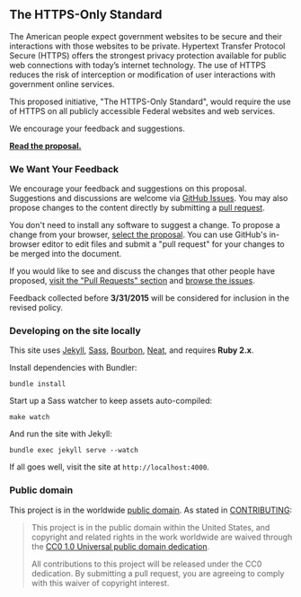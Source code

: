 ## The HTTPS-Only Standard

The American people expect government websites to be secure and their interactions with those websites to be private. Hypertext Transfer Protocol Secure (HTTPS) offers the strongest privacy protection available for public web connections with today’s internet technology. The use of HTTPS reduces the risk of interception or modification of user interactions with government online services.

This proposed initiative, "The HTTPS-Only Standard", would require the use of HTTPS on all publicly accessible Federal websites and web services.

We encourage your feedback and suggestions.

**[Read the proposal.](https://https.cio.gov)**

### We Want Your Feedback

We encourage your feedback and suggestions on this proposal. Suggestions and discussions are welcome via [GitHub Issues](https://github.com/gsa/https/issues). You may also propose changes to the content directly by submitting a [pull request](https://help.github.com/articles/creating-a-pull-request "More Information on Submitting Pull Requests").

You don't need to install any software to suggest a change. To propose a change from your browser, [select the proposal](https://github.com/GSA/https/blob/master/pages/index.md "Link to the HTTPS proposal"). You can use GitHub's in-browser editor to edit files and submit a "pull request" for your changes to be merged into the document.

If you would like to see and discuss the changes that other people have proposed, [visit the "Pull Requests" section](https://github.com/gsa/https/pulls "Link to the Pull Requests Section of GitHub") and [browse the issues](https://github.com/gsa/https/issues "Link to the Issues Section of GitHub").

Feedback collected before **3/31/2015** will be considered for inclusion in the revised policy.

### Developing on the site locally

This site uses [Jekyll](http://jekyllrb.com), [Sass](http://sass-lang.com), [Bourbon](http://bourbon.io), [Neat](http://neat.bourbon.io), and requires **Ruby 2.x**.

Install dependencies with Bundler:

```
bundle install
```

Start up a Sass watcher to keep assets auto-compiled:

```
make watch
```

And run the site with Jekyll:

```
bundle exec jekyll serve --watch
```

If all goes well, visit the site at `http://localhost:4000`.

### Public domain

This project is in the worldwide [public domain](LICENSE.md). As stated in [CONTRIBUTING](CONTRIBUTING.md):

> This project is in the public domain within the United States, and copyright and related rights in the work worldwide are waived through the [CC0 1.0 Universal public domain dedication](https://creativecommons.org/publicdomain/zero/1.0/).
>
> All contributions to this project will be released under the CC0 dedication. By submitting a pull request, you are agreeing to comply with this waiver of copyright interest.
